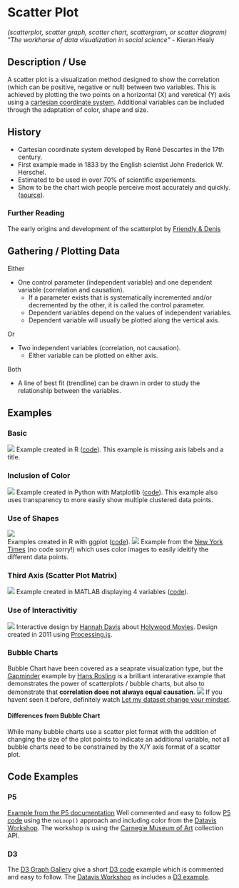 # Scatter Plot
*(scatterplot, scatter graph, scatter chart, scattergram, or scatter diagram)*  
*"The workhorse of data visualization in social science"* - Kieran Healy

## Description / Use
A scatter plot is a visualization method designed to show the correlation (which can be positive, negative or null) between two variables. This is achieved by plotting the two points on a horizontal (X) and veretical (Y) axis using a [cartesian coordinate system](https://en.wikipedia.org/wiki/Cartesian_coordinate_system). Additional variables can be included through the adaptation of color, shape and size.

## History
- Cartesian coordinate system developed by René Descartes in the 17th century.
- First example made in 1833 by the English scientist John Frederick W. Herschel.
- Estimated to be used in over 70% of scientific experiements.
- Show to be the chart wich people perceive most accurately and quickly. ([source](https://priceonomics.com/how-william-cleveland-turned-data-visualization/)).

### Further Reading
The early origins and development of the scatterplot by [Friendly & Denis](http://datavis.ca/papers/friendly-scat.pdf)


## Gathering / Plotting Data
Either
- One control parameter (independent variable) and one dependent variable (correlation and causation).
  - If a parameter exists that is systematically incremented and/or decremented by the other, it is called the control parameter.
  - Dependent variables depend on the values of independent variables.
  - Dependent variable will usually be plotted along the vertical axis. 
  
Or   
- Two independent variables (correlation, not causation).
  - Either variable can be plotted on either axis.

Both
-  A line of best fit (trendline) can be drawn in order to study the relationship between the variables.

## Examples
### Basic
![](./Images/basic-scatter-plot-in-r.png)
Example created in R ([code](https://www.sharpsightlabs.com/blog/scatter-plot-in-r/)). This example is missing axis labels and a title.

### Inclusion of Color
![](./Images/python-color-scatterplot.jpg)
Example created in Python with Matplotlib ([code](https://towardsdatascience.com/customizing-plots-with-python-matplotlib-bcf02691931f)). This example also uses transparency to more easily show multiple clustered data points.

### Use of Shapes
![](./Images/ggplot-shapes-scatterplot.png)  
Examples created in R with ggplot ([code](https://www.datanovia.com/en/lessons/ggplot-scatter-plot/)). 
![](./Images/NYT-shapes-scatterplot.png)
Example from the [New York Times](https://www.nytimes.com/2017/10/09/learning/whats-going-on-in-this-graph-oct-10-2017.html) (no code sorry!) which uses color images to easily ideitify the different data points.

### Third Axis (Scatter Plot Matrix)
![](./Images/matlab-3d-scatterplot.png)
Example created in MATLAB displaying 4 variables ([code](https://www.mathworks.com/help/matlabmobile/ug/creating-3d-scatter-plot.html)).

### Use of Interactivitiy
![](./Images/Hannah-Davids-Interactive.png)
Interactive design by [Hannah Davis](http://www.hannahishere.com/) about [Holywood Movies](http://www.hannahishere.com/hollywood/). Design created in 2011 using [Processing.js](http://processingjs.org).

### Bubble Charts
Bubble Chart have been covered as a seaprate visualization type, but the [Gapminder](https://www.gapminder.org/tools/) example by [Hans Rosling](https://en.wikipedia.org/wiki/Hans_Rosling) is a brilliant interarative example that demonstrates the power of scatterplots / bubble charts, but also to demonstrate that **correlation does not always equal causation**.
![](./Images/gapminder.gif)
If you havent seen it before, definitely watch [Let my dataset change your mindset](https://www.ted.com/talks/hans_rosling_at_state).

#### Differences from Bubble Chart
While many bubble charts use a scatter plot format with the addition of changing the size of the plot points to indicate an additional variable, not all bubble charts need to be constrained by the X/Y axis format of a scatter plot. 

## Code Examples
### P5
[Example from the P5 documentation](https://editor.p5js.org/allison.parrish/sketches/ry9wlx46b)
Well commented and easy to follow [P5 code](https://github.com/workergnome/dataviz-workshop/blob/master/scatterplot-p5/sketch.js) using the ```noLoop()``` approach and including color from the [Datavis Workshop](https://github.com/workergnome/dataviz-workshop). The workshop is using the [Carnegie Museum of Art](http://www.cmoa.org) collection API.
### D3
The [D3 Graph Gallery](https://www.d3-graph-gallery.com/index.html) give a short [D3 code](https://www.d3-graph-gallery.com/graph/scatter_basic.html) example which is commented and easy to follow.
The [Datavis Workshop](https://github.com/workergnome/dataviz-workshop) as includes a [D3 example](https://github.com/workergnome/dataviz-workshop/tree/master/scatterplot-d3).

